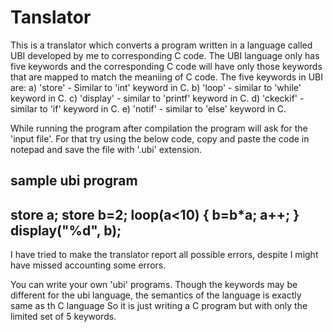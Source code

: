 # Tanslator
This is a translator which converts a program written in a language called UBI developed by me to corresponding C code. The UBI language only has five keywords and the corresponding C code will have only those keywords that are mapped to match the meaniing of C code.
The five keywords in UBI are: 
a) 'store' - Similar to 'int' keyword in C.
b) 'loop' - similar to 'while' keyword in C.
c) 'display' - similar to 'printf' keyword in C.
d) 'ckeckif' - similar to 'if' keyword in C.
e) 'notif' - similar to 'else' keyword in C.

While running the program after compilation the program will ask for the 'input file'. For that try using the below code, copy and paste the code in notepad and save the
file with '.ubi' extension.

sample ubi program 
----------------------------------
store a;
store b=2;
loop(a<10)
{
  b=b*a;
  a++;
}
display("%d", b);
---------------------------------

I have tried to make the translator report all possible errors, despite I might have missed accounting some errors.

You can write your own 'ubi' programs. Though the keywords may be different for the ubi language, the semantics of the language is exactly same as th C language 
So it is just writing a C program but with only the limited set of 5 keywords.
